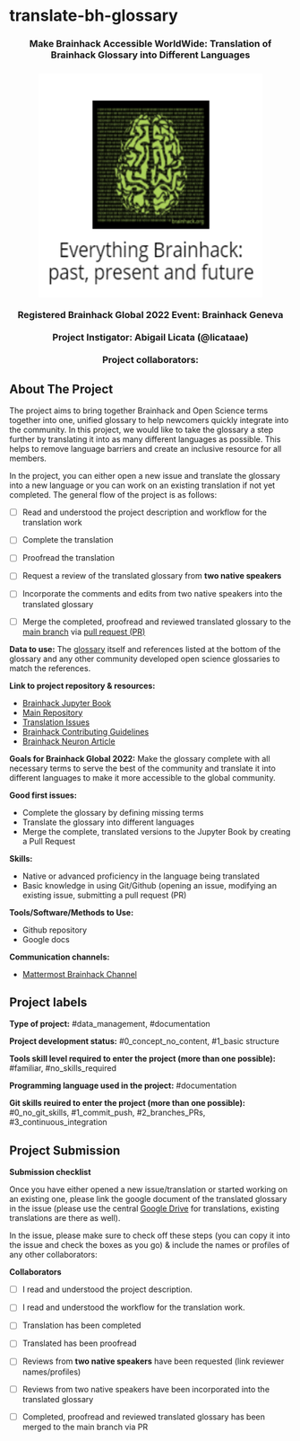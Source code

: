 # translate-bh-glossary


<h3 align="center">Make Brainhack Accessible WorldWide: Translation of Brainhack Glossary into Different Languages<h3>

<!-- PROJECT IMAGE -->
<div align="center">
  <a href="https://github.com/orgs/brainhack-ch/teams/bgg22-translate-bh-glossary">
    <img src="BH_book_image.png" alt="Image" width="400" height="400">
  </a>
</div>

<p align="center">
  Registered Brainhack Global 2022 Event: Brainhack Geneva
    <br />
    <br />
  Project Instigator: Abigail Licata (@licataae)
    <br />
    <br />
  Project collaborators:
  </p>
</div>

<!-- ABOUT THE PROJECT -->
## About The Project

The project aims to bring together Brainhack and Open Science terms together into one, unified glossary to help newcomers quickly integrate into the community. In this project, we would like to take the glossary a step further by translating it into as many different languages as possible. This helps to remove language barriers and create an inclusive resource for all members.

In the project, you can either open a new issue and translate the glossary into a new language or you can work on an existing translation if not yet completed. The general flow of the project is as follows:

- [ ] Read and understood the project description and workflow for the translation work
- [ ] Complete the translation
- [ ] Proofread the translation
- [ ] Request a review of the translated glossary from **two native speakers**
- [ ] Incorporate the comments and edits from two native speakers into the translated glossary
- [ ] Merge the completed, proofread and reviewed translated glossary to the [main branch](https://github.com/brainhackorg/brainhack_jupyter_book) via [pull request (PR)](https://www.atlassian.com/git/tutorials/making-a-pull-request)


**Data to use:**
The [glossary](http://brainhack.org/brainhack_jupyter_book/glossary_en.html#) itself and references listed at the bottom of the glossary and any other community developed open science glossaries to match the references.

**Link to project repository & resources:**
* [Brainhack Jupyter Book](http://brainhack.org/brainhack_jupyter_book/)
* [Main Repository](https://github.com/brainhackorg/brainhack_jupyter_book)
* [Translation Issues](https://github.com/brainhackorg/brainhack_jupyter_book/issues?q=is%3Aopen+is%3Aissue+milestone%3ATranslations)
* [Brainhack Contributing Guidelines](https://github.com/licataae/brainhack_jupyter_book/blob/main/CONTRIBUTING.md)
* [Brainhack Neuron Article](https://www.sciencedirect.com/science/article/pii/S0896627321002312)

**Goals for Brainhack Global 2022:**
Make the glossary complete with all necessary terms to serve the best of the community and translate it into different languages to make it more accessible to the global community.

**Good first issues:**

 * Complete the glossary by defining missing terms
 * Translate the glossary into different languages
 * Merge the complete, translated versions to the Jupyter Book by creating a Pull Request

**Skills:**
* Native or advanced proficiency in the language being translated
* Basic knowledge in using Git/Github (opening an issue, modifying an existing issue, submitting a pull request (PR)

**Tools/Software/Methods to Use:**
* Github repository
* Google docs

**Communication channels:**
* [Mattermost Brainhack Channel](https://mattermost.brainhack.org/brainhack/channels/brainhack_paper_jupyterbook)

## Project labels

**Type of project:**
#data_management, #documentation

**Project development status:**
#0_concept_no_content, #1_basic structure

**Tools skill level required to enter the project (more than one possible):**
#familiar, #no_skills_required

**Programming language used in the project:**
#documentation

**Git skills reuired to enter the project (more than one possible):**
#0_no_git_skills, #1_commit_push, #2_branches_PRs, #3_continuous_integration

## Project Submission

**Submission checklist**

Once you have either opened a new issue/translation or started working on an existing one, please link the google document of the translated glossary in the issue (please use the central [Google Drive](https://drive.google.com/drive/u/0/folders/1JyTtqbLVOIptHjiE370hKvXfMMhN2ney) for translations, existing translations are there as well).

In the issue, please make sure to check off these steps (you can copy it into the issue and check the boxes as you go) & include the names or profiles of any other collaborators:

**Collaborators**
- [ ] I read and understood the project description.
- [ ] I read and understood the workflow for the translation work.
- [ ] Translation has been completed
- [ ] Translated has been proofread
- [ ] Reviews from **two native speakers** have been requested (link reviewer names/profiles)
- [ ] Reviews from two native speakers have been incorporated into the translated glossary
- [ ] Completed, proofread and reviewed translated glossary has been merged to the main branch via PR
  
